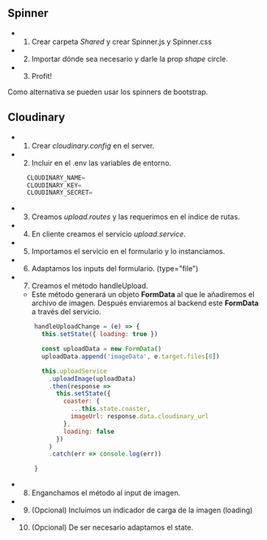 ## Spinner

  - 1. Crear carpeta *Shared* y crear Spinner.js y Spinner.css
  - 2. Importar dónde sea necesario y darle la prop *shape* circle.
  - 3. Profit!

  Como alternativa se pueden usar los spinners de bootstrap.

## Cloudinary

  - 1. Crear *cloudinary.config* en el server.
  - 2. Incluir en el .env las variables de entorno.
    ```js
      CLOUDINARY_NAME=
      CLOUDINARY_KEY=
      CLOUDINARY_SECRET=
    ```
  - 3. Creamos *upload.routes* y las requerimos en el indice de rutas.
  - 4. En cliente creamos el servicio *upload.service*.
  - 5. Importamos el servicio en el formulario y lo instanciamos.
  - 6. Adaptamos los inputs del formulario. (type="file") 
  - 7. Creamos el método handleUpload.
      - Este método generará un objeto **FormData** al que le añadiremos el archivo de imagen. Después enviaremos al backend este **FormData** a través del servicio.

      ```js
          handleUploadChange = (e) => {
            this.setState({ loading: true })

            const uploadData = new FormData()
            uploadData.append('imageData', e.target.files[0])

            this.uploadService
              .uploadImage(uploadData)
              .then(response => 
                this.setState({
                  coaster: {
                    ...this.state.coaster,
                    imageUrl: response.data.cloudinary_url
                  },
                  loading: false
                })
              )
              .catch(err => console.log(err))

          }
      ```

  - 8. Enganchamos el método al input de imagen. 
  - 9. (Opcional) Incluimos un indicador de carga de la imagen (loading)
  - 10. (Opcional) De ser necesario adaptamos el state.